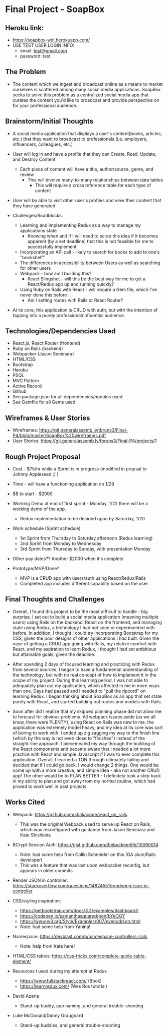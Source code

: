 # Final Project - SoapBox

## Heroku link:

* https://soapbox-wdi.herokuapp.com/
* USE TEST USER LOGIN INFO:
    * email: test@gmail.com
    * password: test

## The Problem

* The content which we ingest and broadcast online as a means to market ourselves is scattered among many social media applications. SoapBox seeks to solve this problem as a centralized social media app that curates the content you'd like to broadcast and provide perspective on for your professional audience.

## Brainstorm/Initial Thoughts

* A social media application that displays a user's content(books, articles, etc.) that they want to broadcast to professionals (i.e. employers, influencers, colleagues, etc.)

* User will log in and have a profile that they can Create, Read, Update, and Destroy Content
    * Each piece of content will have a title, author/source, genre, and review
        * This will involve many-to-many relationships between data tables
            * This will require a cross reference table for each type of content

* User will be able to visit other user's profiles and view their content that they have generated

* Challenges/Roadblocks:
    * Learning and implementing Redux as a way to manage my applications state
        * Knowing when and if I will need to scrap this idea if it becomes apparent (by a set deadline) that this is not feasible for me to successfully implement
    * Incorporating an API call - likely to search for books to add to one's "bookshelf"
    * The differences in accessibility between Users as well as searching for other users
    * Webpack - how am I building this?
        * React Slingshot - will this be the best way for me to get a React/Redux app up and running quickly?
    * Using Ruby on Rails with React - will require a Gem file, which I've never done this before
        * Am I setting routes with Rails or React Router?

* At its core, this application is CRUD with auth, but with the intention of tapping into a purely professional/influential audience.

## Technologies/Dependencies Used

* React.js, React Router (frontend)
* Ruby on Rails (backend)
* Webpacker (Jason Seminara)
* HTML/CSS
* Bootstrap
* Heroku
* PSQL
* MVC Pattern
* Active Record
* Github
* See package.json for all dependencies/nodules used
* See Gemfile for all Gems used

## Wireframes & User Stories

* Wireframes: https://git.generalassemb.ly/tbruns3/Final-P4/blob/master/SoapBox%20wireframes.pdf
* User Stories: https://git.generalassemb.ly/tbruns3/Final-P4/projects/1

## Rough Project Proposal

* Cost - $75/hr while a Sprint is in progress (modified in propsal to Johnny Appleseed ;) )

* Time - will have a functioning application on 1/29

* $$ to start - $2000

* Working Demo at end of first sprint - Monday, 1/22 there will be a working demo of the app.
    * Redux implementation to be decided upon by Saturday, 1/20

* Work schedule (Sprint schedule)
    * 1st Sprint from Thursday to Saturday afternoon (Redux learning)
    * 2nd Sprint from Monday to Wednesday
    * 3rd Sprint from Thursday to Sunday, with presentation Monday

* Other pay dates?? Another $2000 when it's complete

* Prototype/MVP/Done?
    * MVP is a CRUD app with users/auth using React/Redux/Rails
    * Completed app includes different capablity based on the user


## Final Thoughts and Challenges

* Overall, I found this project to be the most difficult to handle - big surprise. I set out to build a social media application (meaning multiple users) using Rails on the backend, React on the frontend, and managing state using Redux, a technology I had not seen or experimented with before. In addition, I thought I could try incorporating Bootstrap for my CSS, given the poor designs of other applications I had built. Given the ease of getting a CRUD app going with Rails, my relative comfort with React, and my aspiration to learn Redux, I thought I had set ambitious but attainable goals, given the deadline.

* After spending 2 days of focused learning and practicing with Redux from several sources, I began to have a fundamental understanding of the technology, but with no real concept of how to implement it in the scope of my project. During this learning period, I was not able to adequately plan out my application, which affected in me in more ways than one. Days had passed and I needed to "pull the ripcord" on learning Redux. I began thinking about SoapBox as an app that set state purely with React, and started building out routes and models with Rails.

* Soon after did I realize that my skipped planning phase did not allow me to forecast for obvious problems. All webpack issues aside (as we all know, there were PLENTY), using React on Rails was new to me, the application was extremely model heavy, and my idea at its core was sort of boring to work with. I ended up zig zagging my way to the finish line (which by the way is not even close to "finished") instead of the straight-line approach. I piecemealed my way through the building of the React components and became aware that I needed a lot more practice with React and simple Javascript if I was to ever complete this application. Overall, I learned a TON through ultimately failing and decided that if I could go back, I would change 2 things. One would be come up with a more creative, and simple idea - aka not another CRUD app! The other would be to PLAN BETTER - I definitely took a step back in my ability to plan and got away from my normal routine, which had proved to work well in past projects. 
    
## Works Cited

* Webpack: https://github.com/shakacode/react_on_rails
    * This was the original Webpack used to serve up React on Rails, which was reconfigured with guidance from Jason Seminara and Kate Shishkina

* BCrypt Session Auth: https://gist.github.com/thebucknerlife/10090014
    * Note: had some help from Collin Schneider on this (GA alum/Rails developer)
    * This was a feature that was lost upon webpacker reconfig, but appears in older commits

* Render JSON in controller: https://stackoverflow.com/questions/14824551/rendering-json-in-controller

* CSS/styling inspiration: 
    * https://getbootstrap.com/docs/3.3/examples/dashboard/
    * https://codepen.io/samanthasquared/pen/bYeOGY
    * https://www.w3.org/Style/Examples/007/evenodd.en.html
    * Note: had some help from Yanina!

* Namespace: https://devblast.com/b/namespace-controllers-rails
    * Note: help from Kate here!

* HTML/CSS tables: https://css-tricks.com/complete-guide-table-element/

* Resources I used during my attempt at Redux
    * https://www.fullstackreact.com/ (Book)
    * https://learnredux.com/ (Wes Bos tutorial)

* David Azaria
    * Stand-up buddy, app naming, and general trouble-shooting

* Luke McDonald/Danny Graugnard
    * Stand-up buddies, and general trouble-shooting

